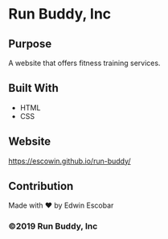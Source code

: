 # Run Buddy, Inc

## Purpose
A website that offers fitness training services.

## Built With
* HTML
* CSS

## Website
https://escowin.github.io/run-buddy/

## Contribution
Made with ❤️ by Edwin Escobar

### ©️2019 Run Buddy, Inc
